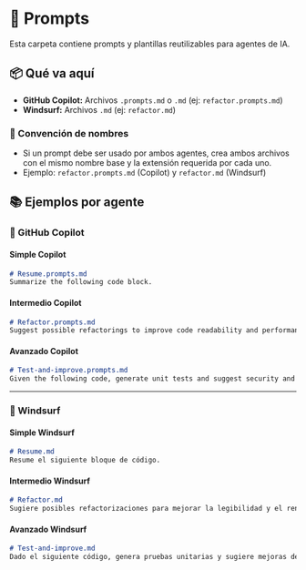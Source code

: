 # 💬 Prompts

Esta carpeta contiene prompts y plantillas reutilizables para agentes de IA.

## 📦 Qué va aquí

- **GitHub Copilot:** Archivos `.prompts.md` o `.md` (ej: `refactor.prompts.md`)
- **Windsurf:** Archivos `.md` (ej: `refactor.md`)

### 📝 Convención de nombres

- Si un prompt debe ser usado por ambos agentes, crea ambos archivos con el mismo nombre base y la extensión requerida por cada uno.
- Ejemplo: `refactor.prompts.md` (Copilot) y `refactor.md` (Windsurf)

## 📚 Ejemplos por agente

### 🤖 GitHub Copilot

#### Simple Copilot

```markdown
# Resume.prompts.md
Summarize the following code block.
```

#### Intermedio Copilot

```markdown
# Refactor.prompts.md
Suggest possible refactorings to improve code readability and performance.
```

#### Avanzado Copilot

```markdown
# Test-and-improve.prompts.md
Given the following code, generate unit tests and suggest security and performance improvements.
```

---

### 🌊 Windsurf

#### Simple Windsurf

```markdown
# Resume.md
Resume el siguiente bloque de código.
```

#### Intermedio Windsurf

```markdown
# Refactor.md
Sugiere posibles refactorizaciones para mejorar la legibilidad y el rendimiento del código siguiente.
```

#### Avanzado Windsurf

```markdown
# Test-and-improve.md
Dado el siguiente código, genera pruebas unitarias y sugiere mejoras de seguridad y performance.
```
